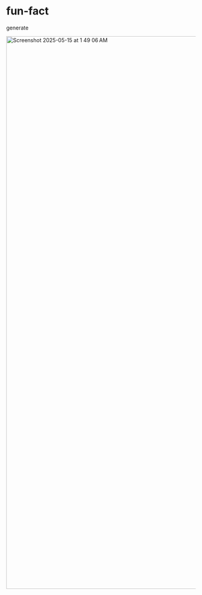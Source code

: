 # fun-fact
generate


<img width="1470" alt="Screenshot 2025-05-15 at 1 49 06 AM" src="https://github.com/user-attachments/assets/ff7d1e28-00a7-4ab5-b99f-40ef25031c90" />

